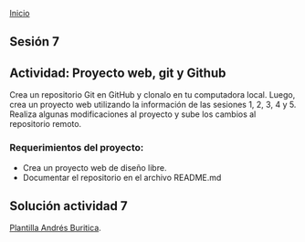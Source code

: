 <!-- No borrar o modificar -->
[Inicio](./index.md)

## Sesión 7 

## Actividad: Proyecto web, git y Github
Crea un repositorio Git en GitHub y clonalo en tu computadora local. Luego, crea un proyecto web utilizando la información de las sesiones 1, 2, 3, 4 y 5. Realiza algunas modificaciones al proyecto y sube los cambios al repositorio remoto.

### Requerimientos del proyecto:

+ Crea un proyecto web de diseño libre.
+ Documentar el repositorio en el archivo README.md

## Solución actividad 7

[Plantilla Andrés Buritica](https://andres-buritica123.github.io/plantilla_andres_buritica/).